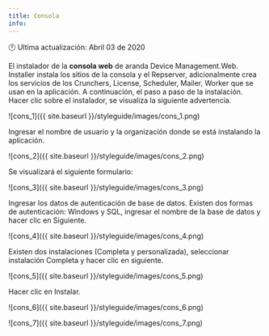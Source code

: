 ```yaml
---
title: Consola
info:
---
```

🕐 Ultima actualización: Abril 03 de 2020

El instalador de la **consola web** de aranda Device Management.Web. Installer instala los sitios de la consola y el Repserver, adicionalmente crea los servicios de los Crunchers, License, Scheduler, Mailer, Worker que se usan en la aplicación. A continuación, el paso a paso de la instalación. Hacer clic sobre el instalador, se visualiza la siguiente advertencia.


![cons_1]({{ site.baseurl }}/styleguide/images/cons_1.png)


Ingresar el nombre de usuario y la organización donde se está instalando la aplicación.


![cons_2]({{ site.baseurl }}/styleguide/images/cons_2.png)


Se visualizará el siguiente formulario:


![cons_3]({{ site.baseurl }}/styleguide/images/cons_3.png)


Ingresar los datos de autenticación de base de datos. Existen dos formas de autenticación: Windows y SQL, ingresar el nombre de la base de datos y hacer clic en Siguiente.


![cons_4]({{ site.baseurl }}/styleguide/images/cons_4.png)

Existen dos instalaciones (Completa y personalizada), seleccionar instalación Completa y hacer clic en siguiente.


![cons_5]({{ site.baseurl }}/styleguide/images/cons_5.png)


Hacer clic en Instalar.


![cons_6]({{ site.baseurl }}/styleguide/images/cons_6.png)


![cons_7]({{ site.baseurl }}/styleguide/images/cons_7.png)